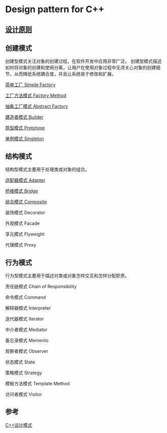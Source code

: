 # Design pattern for C++

## [设计原则](doc/01-设计原则.md)

## 创建模式
创建型模式关注对象的创建过程，在软件开发中应用非常广泛。
创建型模式描述如何将对象的创建和使用分离，让用户在使用对象过程中无须关心对象的创建细节，从而降低系统耦合度，并且让系统易于修改和扩展。

[简单工厂 Simple Factory](doc/02-简单工厂.md)

[工厂方法模式 Factory Method](doc/03-工厂方法.md)

[抽象工厂模式 Abstract Factory](doc/04-抽象工厂.md)

[建造者模式 Builder](doc/05-建造者.md)

[原型模式 Prototype](doc/06-原型.md)

[单例模式 Singleton](doc/07-单例.md)

## 结构模式
结构型模式主要用于处理类或对象的组合。

[适配器模式 Adapter](doc/08-适配器.md)

[桥接模式 Bridge](doc/09-桥接.md)

[组合模式 Composite](doc/10-组合.md)

装饰模式 Decorator

外观模式 Facade

享元模式 Flyweight

代理模式 Proxy

## 行为模式
行为型模式主要用于描述对类或对象怎样交互和怎样分配职责。

责任链模式 Chain of Responsibility

命令模式 Command

解释器模式 Interpreter

迭代器模式 Iterator

中介者模式 Mediator

备忘录模式 Memento

观察者模式 Observer

状态模式 State

策略模式 Strategy

模板方法模式 Template Method

访问者模式 Visitor

## 参考
[C++设计模式](https://blog.csdn.net/sinat_21107433/category_9418696.html)